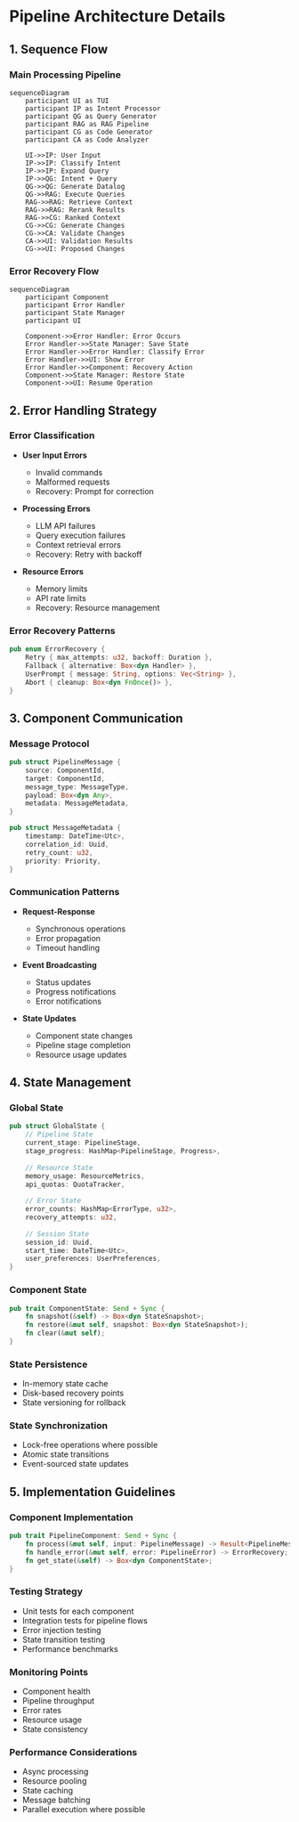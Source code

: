 # Pipeline Architecture Details

## 1. Sequence Flow

### Main Processing Pipeline
```mermaid
sequenceDiagram
    participant UI as TUI
    participant IP as Intent Processor
    participant QG as Query Generator
    participant RAG as RAG Pipeline
    participant CG as Code Generator
    participant CA as Code Analyzer

    UI->>IP: User Input
    IP->>IP: Classify Intent
    IP->>IP: Expand Query
    IP->>QG: Intent + Query
    QG->>QG: Generate Datalog
    QG->>RAG: Execute Queries
    RAG->>RAG: Retrieve Context
    RAG->>RAG: Rerank Results
    RAG->>CG: Ranked Context
    CG->>CG: Generate Changes
    CG->>CA: Validate Changes
    CA->>UI: Validation Results
    CG->>UI: Proposed Changes
```

### Error Recovery Flow
```mermaid
sequenceDiagram
    participant Component
    participant Error Handler
    participant State Manager
    participant UI

    Component->>Error Handler: Error Occurs
    Error Handler->>State Manager: Save State
    Error Handler->>Error Handler: Classify Error
    Error Handler->>UI: Show Error
    Error Handler->>Component: Recovery Action
    Component->>State Manager: Restore State
    Component->>UI: Resume Operation
```

## 2. Error Handling Strategy

### Error Classification
- **User Input Errors**
  - Invalid commands
  - Malformed requests
  - Recovery: Prompt for correction
  
- **Processing Errors**
  - LLM API failures
  - Query execution failures
  - Context retrieval errors
  - Recovery: Retry with backoff

- **Resource Errors**
  - Memory limits
  - API rate limits
  - Recovery: Resource management

### Error Recovery Patterns
```rust
pub enum ErrorRecovery {
    Retry { max_attempts: u32, backoff: Duration },
    Fallback { alternative: Box<dyn Handler> },
    UserPrompt { message: String, options: Vec<String> },
    Abort { cleanup: Box<dyn FnOnce()> },
}
```

## 3. Component Communication

### Message Protocol
```rust
pub struct PipelineMessage {
    source: ComponentId,
    target: ComponentId,
    message_type: MessageType,
    payload: Box<dyn Any>,
    metadata: MessageMetadata,
}

pub struct MessageMetadata {
    timestamp: DateTime<Utc>,
    correlation_id: Uuid,
    retry_count: u32,
    priority: Priority,
}
```

### Communication Patterns
- **Request-Response**
  - Synchronous operations
  - Error propagation
  - Timeout handling

- **Event Broadcasting**
  - Status updates
  - Progress notifications
  - Error notifications

- **State Updates**
  - Component state changes
  - Pipeline stage completion
  - Resource usage updates

## 4. State Management

### Global State
```rust
pub struct GlobalState {
    // Pipeline State
    current_stage: PipelineStage,
    stage_progress: HashMap<PipelineStage, Progress>,
    
    // Resource State
    memory_usage: ResourceMetrics,
    api_quotas: QuotaTracker,
    
    // Error State
    error_counts: HashMap<ErrorType, u32>,
    recovery_attempts: u32,
    
    // Session State
    session_id: Uuid,
    start_time: DateTime<Utc>,
    user_preferences: UserPreferences,
}
```

### Component State
```rust
pub trait ComponentState: Send + Sync {
    fn snapshot(&self) -> Box<dyn StateSnapshot>;
    fn restore(&mut self, snapshot: Box<dyn StateSnapshot>);
    fn clear(&mut self);
}
```

### State Persistence
- In-memory state cache
- Disk-based recovery points
- State versioning for rollback

### State Synchronization
- Lock-free operations where possible
- Atomic state transitions
- Event-sourced state updates

## 5. Implementation Guidelines

### Component Implementation
```rust
pub trait PipelineComponent: Send + Sync {
    fn process(&mut self, input: PipelineMessage) -> Result<PipelineMessage, PipelineError>;
    fn handle_error(&mut self, error: PipelineError) -> ErrorRecovery;
    fn get_state(&self) -> Box<dyn ComponentState>;
}
```

### Testing Strategy
- Unit tests for each component
- Integration tests for pipeline flows
- Error injection testing
- State transition testing
- Performance benchmarks

### Monitoring Points
- Component health
- Pipeline throughput
- Error rates
- Resource usage
- State consistency

### Performance Considerations
- Async processing
- Resource pooling
- State caching
- Message batching
- Parallel execution where possible

